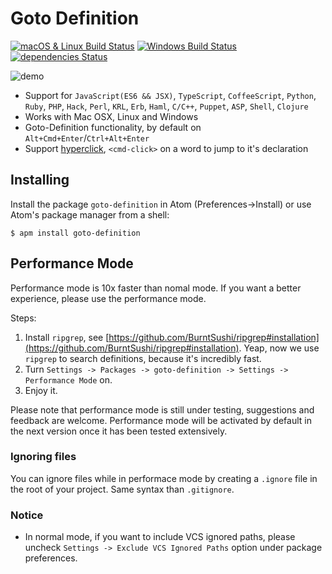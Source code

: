 # Goto Definition

[![macOS & Linux Build Status](https://travis-ci.org/faceair/atom-goto-definition.svg?branch=master)](https://travis-ci.org/faceair/atom-goto-definition)
[![Windows Build Status](https://ci.appveyor.com/api/projects/status/q8lttuxttxf69xs4?svg=true)](https://ci.appveyor.com/project/faceair/atom-goto-definition)
[![dependencies Status](https://david-dm.org/faceair/atom-goto-definition/status.svg)](https://david-dm.org/faceair/atom-goto-definition)

![demo](http://ww1.sinaimg.cn/large/71ef46c1ly1fdt8wgbaiqg20zi0j8hdu.gif)

* Support for `JavaScript(ES6 && JSX)`, `TypeScript`, `CoffeeScript`, `Python`, `Ruby`, `PHP`, `Hack`, `Perl`, `KRL`, `Erb`, `Haml`, `C/C++`, `Puppet`, `ASP`, `Shell`, `Clojure`
* Works with Mac OSX, Linux and Windows
* Goto-Definition functionality, by default on `Alt+Cmd+Enter`/`Ctrl+Alt+Enter`
* Support [hyperclick](https://atom.io/packages/hyperclick), `<cmd-click>` on a word to jump to it's declaration

## Installing
Install the package ```goto-definition``` in Atom (Preferences->Install) or use Atom's package manager from a shell:
```
$ apm install goto-definition
```

## Performance Mode

Performance mode is 10x faster than nomal mode. If you want a better experience, please use the performance mode.

Steps:

1. Install `ripgrep`, see [https://github.com/BurntSushi/ripgrep#installation](https://github.com/BurntSushi/ripgrep#installation). Yeap, now we use `ripgrep` to search definitions, because it's incredibly fast.
2. Turn `Settings -> Packages -> goto-definition -> Settings -> Performance Mode` on.
3. Enjoy it.

Please note that performance mode is still under testing, suggestions and feedback are welcome. Performance mode will be activated by default in the next version once it has been tested extensively.

### Ignoring files

You can ignore files while in performace mode by creating a `.ignore` file in the root of your project. Same syntax than `.gitignore`.

### Notice

* In normal mode, if you want to include VCS ignored paths, please uncheck `Settings -> Exclude VCS Ignored Paths` option under package preferences.
